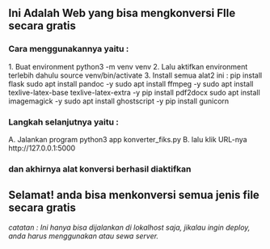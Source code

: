 <h2>Ini Adalah Web yang bisa mengkonversi FIle secara gratis</h2>

<h3>Cara menggunakannya yaitu :</h3>
<p>1. Buat environment
   python3 -m venv venv
2. Lalu aktifkan environment terlebih dahulu
   source venv/bin/activate
3. Install semua alat2 ini :
   pip install flask
   sudo apt install pandoc -y
   sudo apt install ffmpeg -y
   sudo apt install texlive-latex-base texlive-latex-extra -y
   pip install pdf2docx
   sudo apt install imagemagick -y
   sudo apt install ghostscript -y
   pip install gunicorn</p>

<h3>Langkah selanjutnya yaitu :</h3>
<p>A. Jalankan program
   python3 app konverter_fiks.py
B. lalu klik URL-nya
   http://127.0.0.1:5000</p>

<h3>dan akhirnya alat konversi berhasil diaktifkan</h3>
<h2>Selamat! anda bisa menkonversi semua jenis file secara gratis</h2>

<i>catatan : Ini hanya bisa dijalankan di lokalhost saja, jikalau ingin deploy, anda harus menggunakan atau sewa server.</i>
